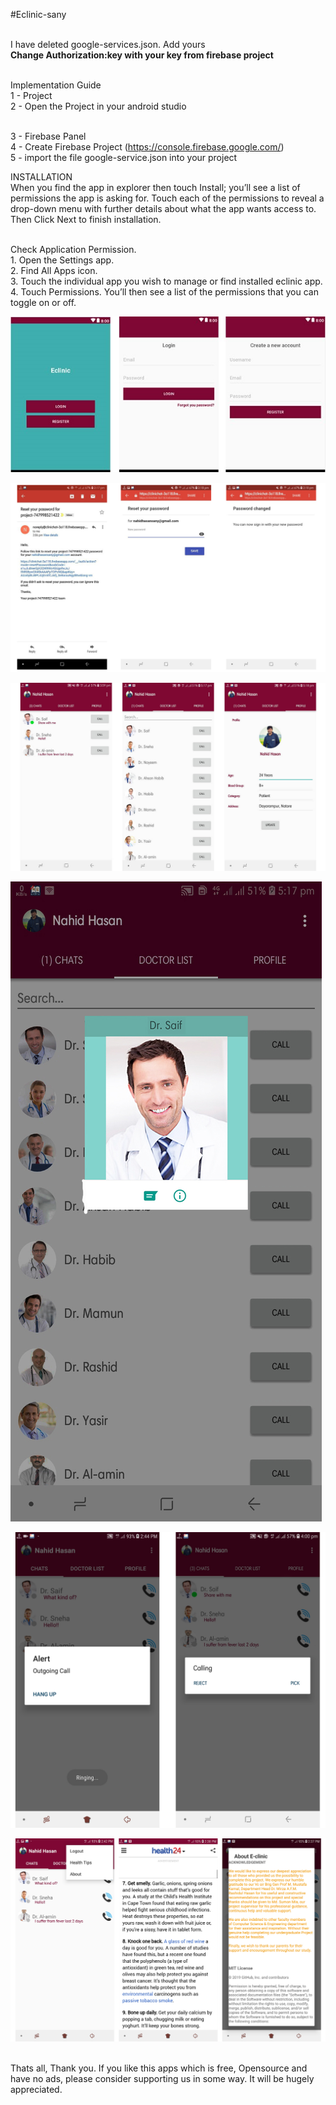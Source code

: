 #Eclinic-sany

<br>I have deleted google-services.json. Add yours
<br><b> Change Authorization:key with your key from firebase project</b>

<br>Implementation Guide 
<br>1 - Project
<br>2 - Open the Project in your android studio

<br>3 - Firebase Panel
<br>4 - Create Firebase Project (https://console.firebase.google.com/)
<br>5 - import the file google-service.json into your project

INSTALLATION
<br>When you find the app in explorer then touch Install; you’ll see a list of permissions the app is asking for. Touch each of the permissions to reveal a drop-down menu with further details about what the app wants access to. Then Click Next to finish installation.

<br>Check Application Permission.
<br>1.	Open the Settings app.
<br>2.	Find All Apps icon.
<br>3.	Touch the individual app you wish to manage or find installed eclinic app.
<br>4.	Touch Permissions. You’ll then see a list of the permissions that you can toggle on or off.

![Login & Registration](Images/login.jpg)

![Login & Registration](Images/reset_pass.png)

![Login & Registration](Images/user.jpg)

![Login & Registration](Images/doc_profile.jpg)

![Login & Registration](Images/calling.png)

![Login & Registration](Images/tips.png)

<br>Thats all, Thank you. If you like this apps which is free, Opensource and have no ads, please consider supporting us in some way. It will be hugely appreciated.

